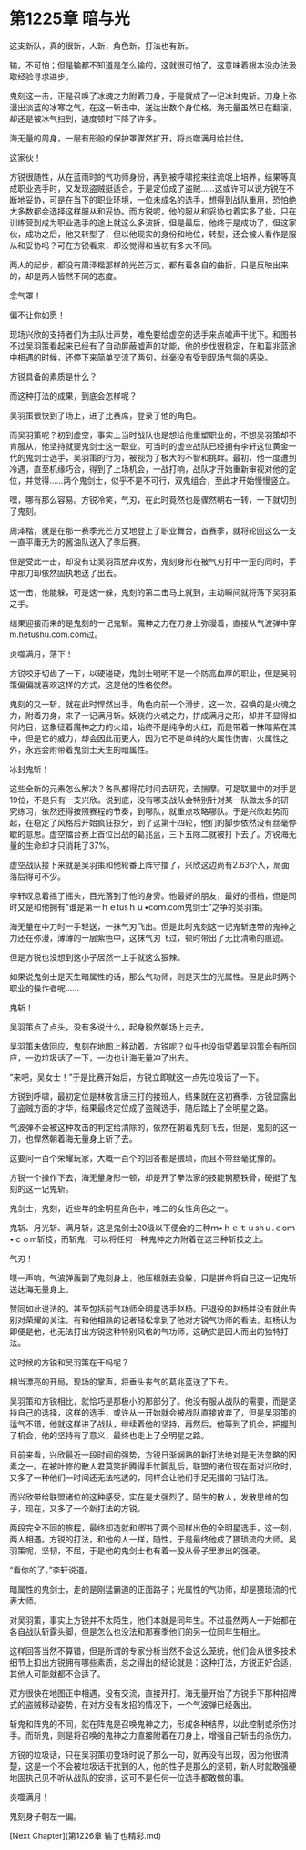 # 第1225章 暗与光

这支新队，真的很新，人新，角色新，打法也有新。

输，不可怕；但是输都不知道是怎么输的，这就很可怕了。这意味着根本没办法汲取经验寻求进步。

鬼刻这一击，正是召唤了冰魂之力附着刀身，于是就成了一记冰封鬼斩。刀身上弥漫出淡蓝的冰寒之气，在这一斩击中，送达出数个身位格，海无量虽然已在翻滚，却还是被冰气扫到，速度顿时下降了许多。

海无量的周身，一层有形般的保护罩骤然扩开，将炎噬满月给拦住。

这家伙！

方锐很随性，从在蓝雨时的气功师身份，再到被呼啸挖来往流氓上培养，结果等真成职业选手时，又发现盗贼挺适合，于是定位成了盗贼……这或许可以说方锐在不断地妥协，可是在当下的职业环境，一位未成名的选手，想得到战队重用，恐怕绝大多数都会选择这样服从和妥协。而方锐呢，他的服从和妥协也着实多了些，只在训练营到成为职业选手的途上就这么多波折，但是最后，他终于是成功了，但这家伙，成功之后，他又转型了，但以他现实的身份和地位，转型，还会被人看作是服从和妥协吗？可在方锐看来，却没觉得和当初有多大不同。

两人的起步，都没有周泽楷那样的光芒万丈，都有着各自的曲折，只是反映出来的，却是两人皆然不同的态度。

念气罩！

偏不让你如愿！

现场兴欣的支持者们为主队壮声势，难免要给虚空的选手来点嘘声干扰下。和图书不过吴羽策看起来已经有了自动屏蔽嘘声的功能，他的步伐很稳定，在和葛兆蓝途中相遇的时候，还停下来简单交流了两句，丝毫没有受到现场气氛的感染。

方锐具备的素质是什么？

而这种打法的成果，到底会怎样呢？

吴羽策很快到了场上，进了比赛席，登录了他的角色。

而吴羽策呢？初到虚空，事实上当时战队也是想给他重塑职业的，不想吴羽策却不肯服从，他坚持就要鬼剑士这一职业。可当时的虚空战队已经拥有李轩这位黄金一代的鬼剑士选手，吴羽策的行为，被视为了极大的不智和挑衅。最初，他一度遭到冷遇，直至机缘巧合，得到了上场机会，一战打响，战队才开始重新审视对他的定位，并觉得……两个鬼剑士，似乎不是不可行，双鬼组合，至此才开始慢慢竖立。

嘿，哪有那么容易。方锐冷笑，气刃，在此时竟然也是骤然朝右一转，一下就切到了鬼刻。

周泽楷，就是在那一赛季光芒万丈地登上了职业舞台，首赛季，就将轮回这么一支一直平庸无为的酱油队送入了季后赛。

但是受此一击，却没有让吴羽策放弃攻势，鬼刻身形在被气刃打中一歪的同时，手中那刀却依然固执地送了出去。

这一击，他能躲，可是这一躲，鬼刻的第二击马上就到，主动瞬间就将落下吴羽策之手。

结果迎接而来的是鬼刻的一记鬼斩。魔神之力在刀身上弥漫着，直接从气波弹中穿m.hetushu.com.com过。

炎噬满月，落下！

方锐咬牙切齿了一下，以硬碰硬，鬼剑士明明不是一个防高血厚的职业，但是吴羽策偏偏就喜欢这样的方式，这是他的性格使然。

鬼刻的又一斩，就在此时悍然出手，角色向前一个滑步，这一次，召唤的是火魂之力，附着刀身，来了一记满月斩。妖娆的火魂之力，拼成满月之形，却并不显得如何灼目，这象征着魔神之力的火焰，始终不是纯净的火红，而是带着一抹暗紫在其中，但是它的威力，却会因此而更大，因为它不是单纯的火属性伤害，火属性之外，永远会附带着鬼剑士天生的暗属性。

冰封鬼斩！

这些全新的元素怎么解决？各队都得花时间去研究，去揣摩。可是联盟中的对手是19位，不是只有一支兴欣。说到底，没有哪支战队会特别针对某一队做太多的研究练习，依然还得按照赛程的节奏，到哪队，就重点攻略哪队。于是兴欣趁势而起，在稳定了风格后开始疯狂掠分，到了这第十四轮，他们的脚步依然没有丝毫停歇的意思。虚空擂台赛上首位出战的葛兆蓝，三下五除二就被打下去了。方锐海无量的生命却才只消耗了37%。

虚空战队接下来就是吴羽策和他轮番上阵守擂了，兴欣这边尚有2.63个人，局面落后得可不少。

李轩叹息着摇了摇头，目光落到了他的身旁。他最好的朋友，最好的搭档，但是同时又是和他拥有“谁是第一ｈｅtusｈｕ•coｍ.com鬼剑士”之争的吴羽策。

海无量在中刀时一手轻送，一抹气刃飞出。但是此时鬼刻这一记鬼斩连带的鬼神之力还在弥漫，薄薄的一层紫色中，这抹气刃飞过，顿时带出了无比清晰的痕迹。

但是方锐也没想到这小子居然一上手就这么狠辣。

如果说鬼剑士是天生暗属性的话，那么气功师，则是天生的光属性。但是此时两个职业的操作者呢……

鬼斩！

吴羽策点了点头，没有多说什么，起身毅然朝场上走去。

吴羽策未做回应，鬼刻在地图上移动着。方锐呢？似乎也没指望着吴羽策会有所回应，一边垃圾话了一下，一边也让海无量冲了出去。

“来吧，吴女士！”于是比赛开始后，方锐立即就这一点先垃圾话了一下。

方锐到呼啸，最初定位是林敬言唐三打的接班人，结果就在这初赛季，方锐显露出了盗贼方面的才华，结果最终定位成了盗贼选手，随后踏上了全明星之路。

气波弹不会被这种攻击的判定给清除的，依然在朝着鬼刻飞去，但是，鬼刻的这一刀，也悍然朝着海无量身上斩了去。

这要问一百个荣耀玩家，大概一百个的回答都是猥琐，而且不带丝毫犹豫的。

方锐一个操作下去，海无量身形一顿，却是开了拳法家的技能钢筋铁骨，硬挺了鬼刻的这一记鬼斩。

鬼剑士，鬼刻，近些年的全明星角色中，唯二的女性角色之一。

鬼斩、月光斩、满月斩，这是鬼剑士20级以下便会的三种ｍ•ｈｅｔｕshｕ.ｃoｍ•ｃｏm斩技，而斩鬼，可以将任何一种鬼神之力附着在这三种斩技之上。

气刃！

噗一声响，气波弹轰到了鬼刻身上，他压根就去没躲，只是拼命将自己这一记鬼斩送达海无量身上。

赞同如此说法的，甚至包括前气功师全明星选手赵杨。已退役的赵杨并没有就此告别对荣耀的关注，有和他相熟的记者轻松拿到了他对方锐气功师的看法，赵杨认为即便是他，也无法打出方锐这种特别风格的气功师，这确实是因人而出的独特打法。

这时候的方锐和吴羽策在干吗呢？

相当漂亮的开局，现场的掌声，将垂头丧气的葛兆蓝送了下去。

吴羽策和方锐相比，就恰巧是那极小的那部分了。他没有服从战队的需要，而是坚持自己的选择，这样的选手，或许从一开始就会被战队直接放弃了，但是吴羽策的运气不错，他就这样进了战队，继续着他的坚持，再然后，他等到了机会，把握到了机会，他的坚持有了意义，最终也走上了全明星之路。

目前来看，兴欣最近一段时间的强势，方锐日渐娴熟的新打法绝对是无法忽略的因素之一。在被叶修的散人君莫笑折腾得手忙脚乱后，联盟的诸位现在面对兴欣时，又多了一种他们一时间还无法吃透的，同样会让他们手足无措的刁钻打法。

而兴欣带给联盟诸位的这种感受，实在是太强烈了。陌生的散人，发散思维的包子，现在，又多了一个新打法的方锐。

两段完全不同的旅程，最终却造就和*图*书了两个同样出色的全明星选手，这一刻，两人相遇。方锐的打法，和他的人一样，随性，于是最终他成了猥琐流的大师。吴羽策呢，坚韧，不屈，于是他的鬼剑士也有着一股从骨子里渗出的强硬。

“看你的了。”李轩说道。

暗属性的鬼剑士，走的是刚猛霸道的正面路子；光属性的气功师，却是猥琐流的代表大师。

对吴羽策，事实上方锐并不太陌生，他们本就是同年生。不过虽然两人一开始都在各自战队斩露头脚，但是怎么也没法和那赛季他们的另一位同年生相比。

这样回答当然不算错，但是所谓的专家分析当然不会这么笼统，他们会从很多技术细节上扣出方锐拥有哪些素质，总之得出的结论就是：这种打法，方锐正好合适，其他人可能就都不合适了。

双方很快在地图正中相遇，没有交流，直接开打。海无量开始了方锐手下那种招牌式的盗贼移动姿势，在对方没有发招的情况下，一个气波弹已经轰出。

斩鬼和阵鬼的不同，就在阵鬼是召唤鬼神之力，形成各种结界，以此控制或杀伤对手。而斩鬼，则是将召唤的鬼神之力直接附着在刀身上，增强自己斩击的杀伤力。

方锐的垃圾话，只在吴羽策初登场时说了那么一句，就再没有出现，因为他很清楚，这是一个不会被垃圾话干扰到的人，他的性子是那么的坚韧，新人时就敢强硬地固执己见不听从战队的安排，这可不是任何一位选手都敢做的事。

炎噬满月！

鬼刻身子朝左一偏。



[Next Chapter](第1226章 输了也精彩.md)